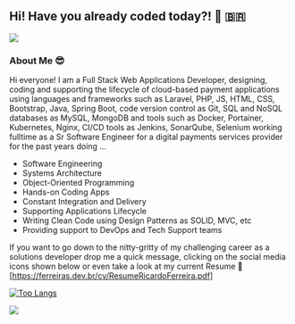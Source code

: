 ## Hi! Have you already coded today?! :superhero: :brazil:

![](https://ferreiras.dev.br/assets/images/intellij.png)

### About Me :sunglasses:
Hi everyone! I am a Full Stack Web Applications Developer, designing, coding and supporting the lifecycle of cloud-based payment applications using languages and frameworks such as Laravel, PHP, JS, HTML, CSS, Bootstrap, Java, Spring Boot, code version control as Git, SQL and NoSQL databases as MySQL, MongoDB and tools such as Docker, Portainer, Kubernetes, Nginx, CI/CD tools as Jenkins, SonarQube, Selenium working fulltime as a Sr Software Engineer for a digital payments services provider for the past years doing ...

- Software Engineering
- Systems Architecture
- Object-Oriented Programming
- Hands-on Coding Apps
- Constant Integration and Delivery
- Supporting Applications Lifecycle
- Writing Clean Code using Design Patterns as SOLID, MVC, etc
- Providing support to DevOps and Tech Support teams

If you want to go down to the nitty-gritty of my challenging career as a solutions developer drop me a quick message, clicking on the social media icons shown below or even take a look at my current Resume :scroll: [https://ferreiras.dev.br/cv/ResumeRicardoFerreira.pdf]

[![Top Langs](https://github-readme-stats-git-masterrstaa-rickstaa.vercel.app/api/top-langs/?username=rnhc1000&theme=dracula)](https://github.com/rnhc1000/github-readme-stats)

<picture>
  <source
    srcset="https://github-readme-stats.vercel.app/api?username=rnhc1000&show_icons=true&theme=dark"
    media="(prefers-color-scheme: dark)"
  />
  <source
    srcset="https://github-readme-stats.vercel.app/api?username=rnhc1000&show_icons=true"
    media="(prefers-color-scheme: light), (prefers-color-scheme: no-preference)"
  />
  <img src="https://github-readme-stats.vercel.app/api?username=rnhc1000&show_icons=true" />
</picture>



